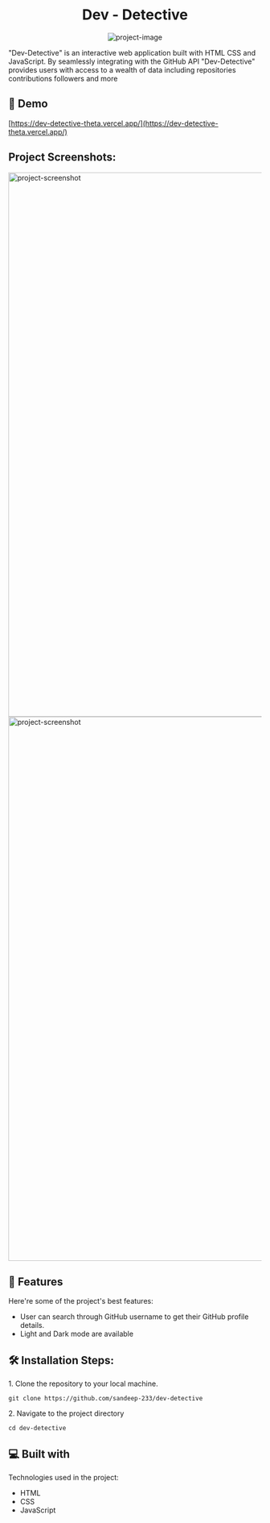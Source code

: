 <h1 align="center" id="title">Dev - Detective</h1>

<p align="center"><img src="https://socialify.git.ci/sandeep-233/dev-detective/image?description=1&amp;descriptionEditable=%22Dev-Detective%22%20is%20an%20interactive%20web%20application%20built%20with%20HTML%2C%20CSS%2C%20and%20JavaScript.%20&amp;language=1&amp;name=1&amp;owner=1&amp;theme=Light" alt="project-image"></p>

<p id="description">"Dev-Detective" is an interactive web application built with HTML CSS and JavaScript. By seamlessly integrating with the GitHub API "Dev-Detective" provides users with access to a wealth of data including repositories contributions followers and more</p>

<h2>🚀 Demo</h2>

[https://dev-detective-theta.vercel.app/](https://dev-detective-theta.vercel.app/)

<h2>Project Screenshots:</h2>

<img src="https://repositry-images.vercel.app/static/media/devDetactive_img1.ffba133556233ebad309.png" alt="project-screenshot" width="1080" />

<img src="https://repositry-images.vercel.app/static/media/devDetactive_img2.b2497f294357872c1b43.png" alt="project-screenshot" width="1080" />

  
  
<h2>🧐 Features</h2>

Here're some of the project's best features:

*   User can search through GitHub username to get their GitHub profile details.
*   Light and Dark mode are available

<h2>🛠️ Installation Steps:</h2>

<p>1. Clone the repository to your local machine.</p>

```
git clone https://github.com/sandeep-233/dev-detective
```

<p>2. Navigate to the project directory</p>

```
cd dev-detective
```

  
  
<h2>💻 Built with</h2>

Technologies used in the project:

*   HTML
*   CSS
*   JavaScript

